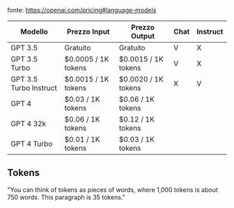 
fonte: https://openai.com/pricing#language-models

| Modello                | Prezzo Input                              | Prezzo Output       | Chat    | Instruct    |
| ---------------------- | ----------------------------------------- | ------------------- | --- | --- |
| GPT 3.5                | Gratuito                                  | Gratuito            | V    | X    |
| GPT 3.5 Turbo          | $0.0005 / 1K tokens                       | $0.0015 / 1K tokens | V    | X    |
| GPT 3.5 Turbo Instruct | $0.0015 / 1K tokens                       | $0.0020 / 1K tokens | X    | V    |
| GPT 4                  | $0.03 / 1K tokens                         | $0.06 / 1K tokens   |     |     |
| GPT 4 32k              | $0.06 / 1K tokens                         | $0.12 / 1K tokens   |     |     |
| GPT 4 Turbo            | $0.01 / 1K tokens | $0.03 / 1K tokens                    |     |     |
## Tokens
"You can think of tokens as pieces of words, where 1,000 tokens is about 750 words. This paragraph is 35 tokens."
